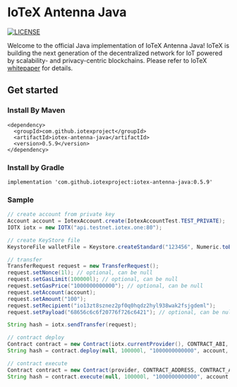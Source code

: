 # IoTeX Antenna Java

[![LICENSE](https://img.shields.io/badge/License-Apache%202.0-blue.svg)](LICENSE)

Welcome to the official Java implementation of IoTeX Antenna Java! IoTeX is building the next generation of the decentralized 
network for IoT powered by scalability- and privacy-centric blockchains. Please refer to IoTeX
[whitepaper](https://iotex.io/academics) for details.

## Get started

### Install By Maven

```
<dependency>
  <groupId>com.github.iotexproject</groupId>
  <artifactId>iotex-antenna-java</artifactId>
  <version>0.5.9</version>
</dependency>
```

### Install by Gradle

```
implementation 'com.github.iotexproject:iotex-antenna-java:0.5.9'
```


### Sample

```java
// create account from private key
Account account = IotexAccount.create(IotexAccountTest.TEST_PRIVATE);
IOTX iotx = new IOTX("api.testnet.iotex.one:80");

// create KeyStore file
KeystoreFile walletFile = Keystore.createStandard("123456", Numeric.toBigInt(account.privateKey()));

// transfer
TransferRequest request = new TransferRequest();
request.setNonce(1l); // optional, can be null
request.setGasLimit(100000l); // optional, can be null
request.setGasPrice("1000000000000"); // optional, can be null
request.setAccount(account);
request.setAmount("100");
request.setRecipient("io13zt8sznez2pf0q0hqdz2hyl938wak2fsjgdeml");
request.setPayload("68656c6c6f20776f726c6421"); // optional, can be null

String hash = iotx.sendTransfer(request);

// contract deploy
Contract contract = new Contract(iotx.currentProvider(), CONTRACT_ABI, Numeric.hexStringToByteArray(CONTRACT_BIN));
String hash = contract.deploy(null, 100000l, "1000000000000", account, "0", 5);

// contract execute
Contract contract = new Contract(provider, CONTRACT_ADDRESS, CONTRACT_ABI);
String hash = contract.execute(null, 100000l, "1000000000000", account, "set", "0", 10);
```
